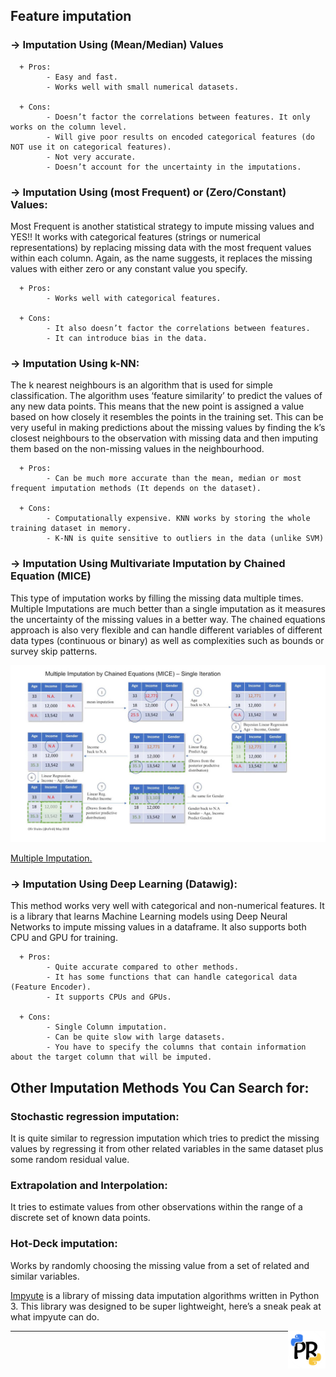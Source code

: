 ## Feature imputation

### -> Imputation Using (Mean/Median) Values

      + Pros:
            - Easy and fast.
            - Works well with small numerical datasets.
      
      + Cons:
            - Doesn’t factor the correlations between features. It only works on the column level.
            - Will give poor results on encoded categorical features (do NOT use it on categorical features).
            - Not very accurate.
            - Doesn’t account for the uncertainty in the imputations.
      
### -> Imputation Using (most Frequent) or (Zero/Constant) Values:
Most Frequent is another statistical strategy to impute missing values and YES!! It works with categorical features (strings or numerical representations)
by replacing missing data with the most frequent values within each column. Again, as the name suggests, it replaces the missing values with either zero 
or any constant value you specify.

      + Pros:
            - Works well with categorical features.
      
      + Cons:
            - It also doesn’t factor the correlations between features.
            - It can introduce bias in the data.

### -> Imputation Using k-NN:
The k nearest neighbours is an algorithm that is used for simple classification. The algorithm uses ‘feature similarity’ to predict the values of any new data points. 
This means that the new point is assigned a value based on how closely it resembles the points in the training set. This can be very useful in making predictions about 
the missing values by finding the k’s closest neighbours to the observation with missing data and then imputing them based on the non-missing values in the neighbourhood.

      + Pros:
            - Can be much more accurate than the mean, median or most frequent imputation methods (It depends on the dataset).
      
      + Cons:
            - Computationally expensive. KNN works by storing the whole training dataset in memory.
            - K-NN is quite sensitive to outliers in the data (unlike SVM)
      
### -> Imputation Using Multivariate Imputation by Chained Equation (MICE)
This type of imputation works by filling the missing data multiple times. Multiple Imputations are much better than a single imputation as it measures the 
uncertainty of the missing values in a better way. The chained equations approach is also very flexible and can handle different variables of different data types 
(continuous or binary) as well as complexities such as bounds or survey skip patterns. 


<p align="center">
  <img src="image/0Imputation Using Multivariate Imputation by Chained Equation (MICE).jpg" width="1000" />
</p>


[Multiple Imputation.](https://www.youtube.com/watch?v=LMsULWGtP2c)

### -> Imputation Using Deep Learning (Datawig):
This method works very well with categorical and non-numerical features. It is a library that learns Machine Learning models using Deep Neural Networks to impute missing values
in a dataframe. It also supports both CPU and GPU for training.

      + Pros:
            - Quite accurate compared to other methods.
            - It has some functions that can handle categorical data (Feature Encoder).
            - It supports CPUs and GPUs.

      + Cons:
            - Single Column imputation.
            - Can be quite slow with large datasets.
            - You have to specify the columns that contain information about the target column that will be imputed.

## Other Imputation Methods You Can Search for:
### Stochastic regression imputation:
It is quite similar to regression imputation which tries to predict the missing values by regressing it from other related variables in the same dataset plus some random residual value.
### Extrapolation and Interpolation:
It tries to estimate values from other observations within the range of a discrete set of known data points.
### Hot-Deck imputation:
Works by randomly choosing the missing value from a set of related and similar variables.

[Impyute](https://impyute.readthedocs.io/en/master/index.html) is a library of missing data imputation algorithms written in Python 3. This library was designed to be super lightweight, here’s a sneak peak at what impyute can do.
<br>




[<img align="right" width="60" height="60" src="https://github.com/pauloreis-ds/Paulo-Reis-Data-Science/blob/master/Paulo%20Reis/Pauloreis01.png">](https://github.com/pauloreis-ds)

---
      
